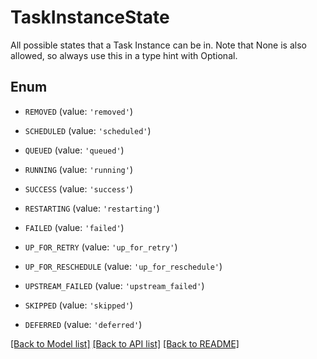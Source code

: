 # TaskInstanceState

All possible states that a Task Instance can be in.  Note that None is also allowed, so always use this in a type hint with Optional.

## Enum

* `REMOVED` (value: `'removed'`)

* `SCHEDULED` (value: `'scheduled'`)

* `QUEUED` (value: `'queued'`)

* `RUNNING` (value: `'running'`)

* `SUCCESS` (value: `'success'`)

* `RESTARTING` (value: `'restarting'`)

* `FAILED` (value: `'failed'`)

* `UP_FOR_RETRY` (value: `'up_for_retry'`)

* `UP_FOR_RESCHEDULE` (value: `'up_for_reschedule'`)

* `UPSTREAM_FAILED` (value: `'upstream_failed'`)

* `SKIPPED` (value: `'skipped'`)

* `DEFERRED` (value: `'deferred'`)

[[Back to Model list]](../README.md#documentation-for-models) [[Back to API list]](../README.md#documentation-for-api-endpoints) [[Back to README]](../README.md)


